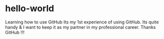 # hello-world
Learning how to use GitHub
Its my 1st experience of using GitHub. Its quite handy & I want to keep it as my partner in my professional career.
Thanks GitHub !!!
